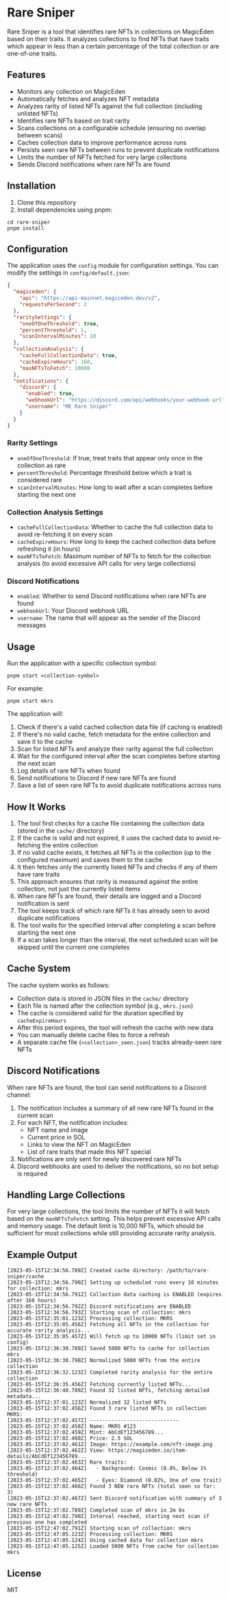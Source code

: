 # Rare Sniper

Rare Sniper is a tool that identifies rare NFTs in collections on MagicEden based on their traits. It analyzes collections to find NFTs that have traits which appear in less than a certain percentage of the total collection or are one-of-one traits.

## Features

- Monitors any collection on MagicEden
- Automatically fetches and analyzes NFT metadata
- Analyzes rarity of listed NFTs against the full collection (including unlisted NFTs)
- Identifies rare NFTs based on trait rarity
- Scans collections on a configurable schedule (ensuring no overlap between scans)
- Caches collection data to improve performance across runs
- Persists seen rare NFTs between runs to prevent duplicate notifications
- Limits the number of NFTs fetched for very large collections
- Sends Discord notifications when rare NFTs are found

## Installation

1. Clone this repository
2. Install dependencies using pnpm:

```
cd rare-sniper
pnpm install
```

## Configuration

The application uses the `config` module for configuration settings. You can modify the settings in `config/default.json`:

```json
{
  "magiceden": {
    "api": "https://api-mainnet.magiceden.dev/v2",
    "requestsPerSecond": 2
  },
  "raritySettings": {
    "oneOfOneThreshold": true,
    "percentThreshold": 1,
    "scanIntervalMinutes": 10
  },
  "collectionAnalysis": {
    "cacheFullCollectionData": true,
    "cacheExpireHours": 168,
    "maxNFTsToFetch": 10000
  },
  "notifications": {
    "discord": {
      "enabled": true,
      "webhookUrl": "https://discord.com/api/webhooks/your-webhook-url",
      "username": "ME Rare Sniper"
    }
  }
}
```

### Rarity Settings

- `oneOfOneThreshold`: If true, treat traits that appear only once in the collection as rare
- `percentThreshold`: Percentage threshold below which a trait is considered rare
- `scanIntervalMinutes`: How long to wait after a scan completes before starting the next one

### Collection Analysis Settings

- `cacheFullCollectionData`: Whether to cache the full collection data to avoid re-fetching it on every scan
- `cacheExpireHours`: How long to keep the cached collection data before refreshing it (in hours)
- `maxNFTsToFetch`: Maximum number of NFTs to fetch for the collection analysis (to avoid excessive API calls for very large collections)

### Discord Notifications

- `enabled`: Whether to send Discord notifications when rare NFTs are found
- `webhookUrl`: Your Discord webhook URL
- `username`: The name that will appear as the sender of the Discord messages

## Usage

Run the application with a specific collection symbol:

```
pnpm start <collection-symbol>
```

For example:

```
pnpm start mkrs
```

The application will:
1. Check if there's a valid cached collection data file (if caching is enabled)
2. If there's no valid cache, fetch metadata for the entire collection and save it to the cache
3. Scan for listed NFTs and analyze their rarity against the full collection
4. Wait for the configured interval after the scan completes before starting the next scan
5. Log details of rare NFTs when found
6. Send notifications to Discord if new rare NFTs are found
7. Save a list of seen rare NFTs to avoid duplicate notifications across runs

## How It Works

1. The tool first checks for a cache file containing the collection data (stored in the `cache/` directory)
2. If the cache is valid and not expired, it uses the cached data to avoid re-fetching the entire collection
3. If no valid cache exists, it fetches all NFTs in the collection (up to the configured maximum) and saves them to the cache
4. It then fetches only the currently listed NFTs and checks if any of them have rare traits
5. This approach ensures that rarity is measured against the entire collection, not just the currently listed items
6. When rare NFTs are found, their details are logged and a Discord notification is sent
7. The tool keeps track of which rare NFTs it has already seen to avoid duplicate notifications
8. The tool waits for the specified interval after completing a scan before starting the next one
9. If a scan takes longer than the interval, the next scheduled scan will be skipped until the current one completes

## Cache System

The cache system works as follows:
- Collection data is stored in JSON files in the `cache/` directory
- Each file is named after the collection symbol (e.g., `mkrs.json`)
- The cache is considered valid for the duration specified by `cacheExpireHours` 
- After this period expires, the tool will refresh the cache with new data
- You can manually delete cache files to force a refresh
- A separate cache file (`<collection>_seen.json`) tracks already-seen rare NFTs

## Discord Notifications

When rare NFTs are found, the tool can send notifications to a Discord channel:

1. The notification includes a summary of all new rare NFTs found in the current scan
2. For each NFT, the notification includes:
   - NFT name and image
   - Current price in SOL
   - Links to view the NFT on MagicEden
   - List of rare traits that made this NFT special
3. Notifications are only sent for newly discovered rare NFTs
4. Discord webhooks are used to deliver the notifications, so no bot setup is required

## Handling Large Collections

For very large collections, the tool limits the number of NFTs it will fetch based on the `maxNFTsToFetch` setting. This helps prevent excessive API calls and memory usage. The default limit is 10,000 NFTs, which should be sufficient for most collections while still providing accurate rarity analysis.

## Example Output

```
[2023-05-15T12:34:56.789Z] Created cache directory: /path/to/rare-sniper/cache
[2023-05-15T12:34:56.790Z] Setting up scheduled runs every 10 minutes for collection: mkrs
[2023-05-15T12:34:56.791Z] Collection data caching is ENABLED (expires after 168 hours)
[2023-05-15T12:34:56.792Z] Discord notifications are ENABLED
[2023-05-15T12:34:56.793Z] Starting scan of collection: mkrs
[2023-05-15T12:35:01.123Z] Processing collection: MKRS
[2023-05-15T12:35:05.456Z] Fetching all NFTs in the collection for accurate rarity analysis...
[2023-05-15T12:35:05.457Z] Will fetch up to 10000 NFTs (limit set in config)
[2023-05-15T12:36:30.789Z] Saved 5000 NFTs to cache for collection mkrs
[2023-05-15T12:36:30.790Z] Normalized 5000 NFTs from the entire collection
[2023-05-15T12:36:32.123Z] Completed rarity analysis for the entire collection
[2023-05-15T12:36:35.456Z] Fetching currently listed NFTs...
[2023-05-15T12:36:40.789Z] Found 32 listed NFTs, fetching detailed metadata...
[2023-05-15T12:37:01.123Z] Normalized 32 listed NFTs
[2023-05-15T12:37:02.456Z] Found 3 rare listed NFTs in collection MKRS:
[2023-05-15T12:37:02.457Z] -----------------------------
[2023-05-15T12:37:02.458Z] Name: MKRS #123
[2023-05-15T12:37:02.459Z] Mint: AbCdEf123456789...
[2023-05-15T12:37:02.460Z] Price: 2.5 SOL
[2023-05-15T12:37:02.461Z] Image: https://example.com/nft-image.png
[2023-05-15T12:37:02.462Z] View: https://magiceden.io/item-details/AbCdEf123456789...
[2023-05-15T12:37:02.463Z] Rare traits:
[2023-05-15T12:37:02.464Z]   - Background: Cosmic (0.8%, Below 1% threshold)
[2023-05-15T12:37:02.465Z]   - Eyes: Diamond (0.02%, One of one trait)
[2023-05-15T12:37:02.466Z] Found 3 NEW rare NFTs (total seen so far: 3)
[2023-05-15T12:37:02.467Z] Sent Discord notification with summary of 3 new rare NFTs
[2023-05-15T12:37:02.789Z] Completed scan of mkrs in 2m 6s
[2023-05-15T12:47:02.790Z] Interval reached, starting next scan if previous one has completed
[2023-05-15T12:47:02.791Z] Starting scan of collection: mkrs
[2023-05-15T12:47:05.123Z] Processing collection: MKRS
[2023-05-15T12:47:05.124Z] Using cached data for collection mkrs
[2023-05-15T12:47:05.125Z] Loaded 5000 NFTs from cache for collection mkrs
```

## License

MIT 
